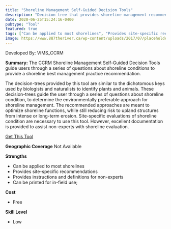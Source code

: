 ```yaml
---
title: "Shoreline Management Self-Guided Decision Tools"
description: "Decision tree that provides shoreline management recommendations"
date: 2020-06-25T15:24:16-0400
pubtype: "Tool"
featured: true
tags: ["Can be applied to most shorelines", "Provides site-specific recommendations", "Provides instructions and definitions for non-experts", "Can be printed for in-field use;"]
image: https://www.887theriver.ca/wp-content/uploads/2017/07/placeholder.jpg
---
```

Developed By: VIMS_CCRM

**Summary:** The CCRM Shoreline Management Self-Guided Decision Tools guide users through a series of questions about shoreline conditions to provide a shoreline best management practice recommendation. 

The decision-trees provided by this tool are similar to the dichotomous keys used by biologists and naturalists to identify plants and animals. These decision-trees guide the user through a series of questions about shoreline condition, to determine the environmentally preferable approach for shoreline management. The recommended approaches are meant to optimize shoreline functions, while still reducing risk to upland structures from intense or long-term erosion. Site-specific evaluations of shoreline condition are necessary to use this tool. However, excellent documentation is provided to assist non-experts with shoreline evaluation.

<a href="https://www.vims.edu/ccrm/ccrmp/bmp/decision_tools/index.php" target="_blank">Get This Tool</a>

__**Geographic Coverage**__
Not Available

__**Strengths**__
-  Can be applied to most shorelines
-   Provides site-specific recommendations
-   Provides instructions and definitions for non-experts
-   Can be printed for in-field use;

__**Cost**__
- Free

__**Skill Level**__
- Low
